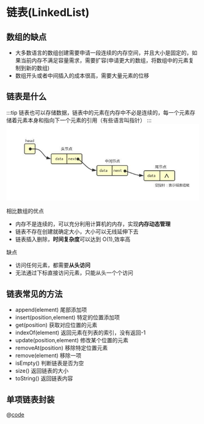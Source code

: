 # 链表(LinkedList)

## 数组的缺点

- 大多数语言的数组创建需要申请一段连续的内存空间，并且大小是固定的，如果当前内存不满足容量需求，需要扩容(申请更大的数组，将数组中的元素复制到新的数组)
- 数组开头或者中间插入的成本很高，需要大量元素的位移

## 链表是什么

:::tip
链表也可以存储数据，链表中的元素在内存中不必是连续的，每一个元素存储着元素本身和指向下一个元素的引用（有些语言叫指针）
:::
![链表](./linked-list.jpg)

相比数组的优点

- 内存不是连续的，可以充分利用计算机的内存，实现**内存动态管理**
- 链表不存在创建就确定大小，大小可以无线延伸下去
- 链表插入删除，**时间复杂度**可以达到 O(1),效率高

缺点

- 访问任何元素，都需要**从头访问**
- 无法通过下标直接访问元素，只能从头一个个访问

## 链表常见的方法

- append(element) 尾部添加项
- insert(position,element) 特定的位置添加项
- get(position) 获取对应位置的元素
- indexOf(element) 返回元素在列表的索引，没有返回-1
- update(position,element) 修改某个位置的元素
- removeAt(position) 移除特定位置元素
- remove(element) 移除一项
- isEmpty() 判断链表是否为空
- size() 返回链表的大小
- toString() 返回链表内容

## 单项链表封装
@[code](./LinkedList.js)